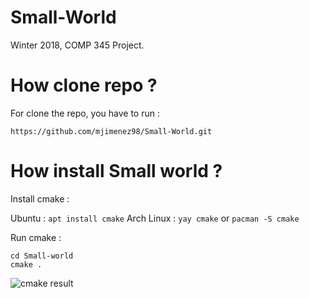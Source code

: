 # Small-World
Winter 2018, COMP 345 Project.
# How clone repo ?

For clone the repo, you have to run : 

```https://github.com/mjimenez98/Small-World.git```

# How install Small world ?


Install cmake : 

Ubuntu : `apt install cmake`
Arch Linux : `yay cmake` or `pacman -S cmake`

Run cmake : 
```
cd Small-world
cmake . 
```

![cmake result](https://github.com/Knackie/Small-World/blob/master/cmake.PNG)

